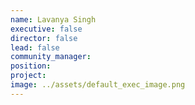 ```yaml
---
name: Lavanya Singh
executive: false
director: false
lead: false
community_manager: 
position:  
project:  
image: ../assets/default_exec_image.png
---
```


